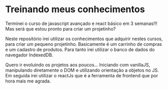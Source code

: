 # Treinando meus conhecimentos

Terminei o curso de javascript avançado e react básico em 3 semanas!!!
Mas será que estou pronto para criar um projetinho?

Neste repositório irei utilizar os conhecimentos que adquirir nestes cursos, para criar um pequeno projetinho.
Basicamente é um carrinho de compras e um cadastro de produtos.
Para tanto irei utilizar o banco de dados do navegador IndexedDB.

Quero ir evoluindo os projetos aos poucos...
Iniciando com vanillaJS, manipulando diretamente o DOM e utilizando orientação a objetos no JS.
Em seguida irei utilizar o reactJs que é a ferramenta de frontend que por hora mais me agrada.
